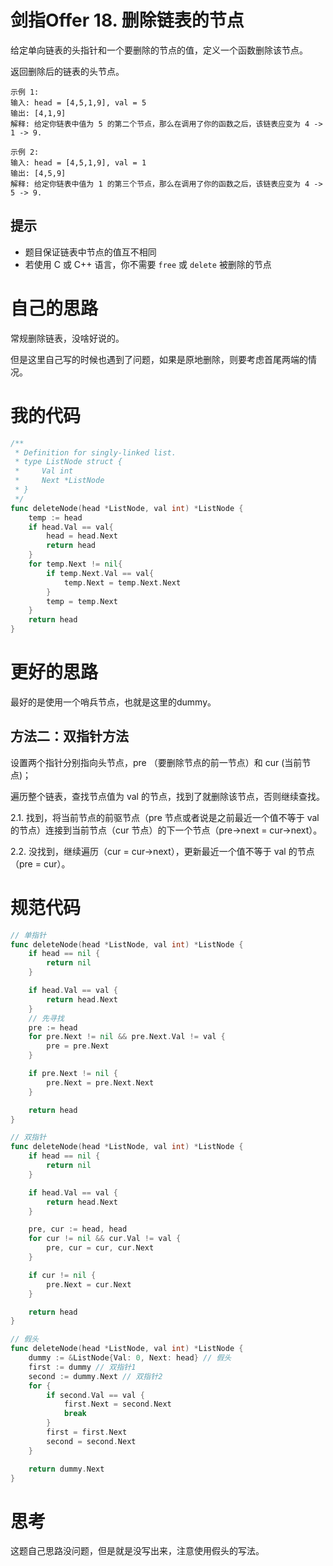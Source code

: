 # 剑指Offer 18. 删除链表的节点

给定单向链表的头指针和一个要删除的节点的值，定义一个函数删除该节点。

返回删除后的链表的头节点。

```
示例 1:
输入: head = [4,5,1,9], val = 5
输出: [4,1,9]
解释: 给定你链表中值为 5 的第二个节点，那么在调用了你的函数之后，该链表应变为 4 -> 1 -> 9.

示例 2:
输入: head = [4,5,1,9], val = 1
输出: [4,5,9]
解释: 给定你链表中值为 1 的第三个节点，那么在调用了你的函数之后，该链表应变为 4 -> 5 -> 9.
```

## 提示

- 题目保证链表中节点的值互不相同
- 若使用 C 或 C++ 语言，你不需要 `free` 或 `delete` 被删除的节点

# 自己的思路

常规删除链表，没啥好说的。

但是这里自己写的时候也遇到了问题，如果是原地删除，则要考虑首尾两端的情况。

# 我的代码

```go
/**
 * Definition for singly-linked list.
 * type ListNode struct {
 *     Val int
 *     Next *ListNode
 * }
 */
func deleteNode(head *ListNode, val int) *ListNode {
    temp := head
    if head.Val == val{
        head = head.Next
        return head
    }
    for temp.Next != nil{
        if temp.Next.Val == val{
            temp.Next = temp.Next.Next
        }
        temp = temp.Next
    }
    return head
}
```

# 更好的思路

最好的是使用一个哨兵节点，也就是这里的dummy。

## 方法二：双指针方法

设置两个指针分别指向头节点，pre （要删除节点的前一节点）和 cur (当前节点)；

遍历整个链表，查找节点值为 val 的节点，找到了就删除该节点，否则继续查找。

2.1. 找到，将当前节点的前驱节点（pre 节点或者说是之前最近一个值不等于 val 的节点）连接到当前节点（cur 节点）的下一个节点（pre->next = cur->next）。

2.2. 没找到，继续遍历（cur = cur->next），更新最近一个值不等于 val 的节点（pre = cur）。

# 规范代码

```go
// 单指针
func deleteNode(head *ListNode, val int) *ListNode {
    if head == nil {
        return nil
    }

    if head.Val == val {
        return head.Next
    }
	// 先寻找
    pre := head
    for pre.Next != nil && pre.Next.Val != val {
        pre = pre.Next
    }

    if pre.Next != nil {
        pre.Next = pre.Next.Next
    }

    return head
}

// 双指针
func deleteNode(head *ListNode, val int) *ListNode {
    if head == nil {
        return nil
    }

    if head.Val == val {
        return head.Next
    }

    pre, cur := head, head
    for cur != nil && cur.Val != val {
        pre, cur = cur, cur.Next
    }

    if cur != nil {
        pre.Next = cur.Next
    }

    return head
}

// 假头
func deleteNode(head *ListNode, val int) *ListNode {
    dummy := &ListNode{Val: 0, Next: head} // 假头
    first := dummy // 双指针1
    second := dummy.Next // 双指针2
    for {
        if second.Val == val {
            first.Next = second.Next
            break
        }
        first = first.Next
        second = second.Next
    }

    return dummy.Next
}
```

# 思考

这题自己思路没问题，但是就是没写出来，注意使用假头的写法。

